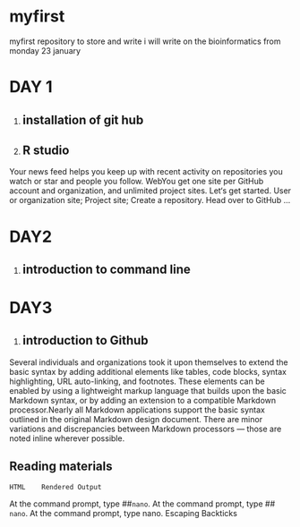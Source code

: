 # myfirst
myfirst repository to store and write
i will write on the bioinformatics from monday 23 january

# DAY 1 
1. ## installation of git hub
2. ## R studio 
 Your news feed helps you keep up with recent activity on repositories you watch or star and people you follow.
WebYou get one site per GitHub account and organization, and unlimited project sites. Let‘s get started. User or organization site; Project site; Create a repository. Head over to GitHub …



# DAY2
1. ## introduction to command line

# DAY3
1. ## introduction to Github
Several individuals and organizations took it upon themselves to extend the basic syntax by adding additional elements like tables, code blocks, syntax highlighting, URL auto-linking, and footnotes. These elements can be enabled by using a lightweight markup language that builds upon the basic Markdown syntax, or by adding an extension to a compatible Markdown processor.Nearly all Markdown applications support the basic syntax outlined in the original Markdown design document. There are minor variations and discrepancies between Markdown processors — those are noted inline wherever possible.
## Reading materials
	HTML	Rendered Output
At the command prompt, type  ##`nano`.	At the command prompt, type  ## <code>nano</code>.	At the command prompt, type nano.
Escaping Backticks




